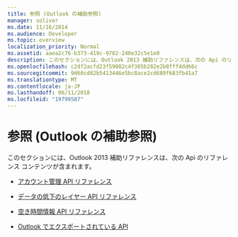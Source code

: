 ```yaml
---
title: 参照 (Outlook の補助参照)
manager: soliver
ms.date: 11/16/2014
ms.audience: Developer
ms.topic: overview
localization_priority: Normal
ms.assetid: aaea2c76-b373-419c-9782-240e32c5e1e0
description: このセクションには、Outlook 2013 補助リファレンスは、次の Api のリファレンス コンテンツが含まれます。
ms.openlocfilehash: c2df2acfd23f59802c4f305b282e2b8fff4dd66c
ms.sourcegitcommit: 9d60cd82b5413446e5bc8ace2cd689f683fb41a7
ms.translationtype: MT
ms.contentlocale: ja-JP
ms.lasthandoff: 06/11/2018
ms.locfileid: "19799587"
---
```

# <a name="reference-outlook-auxiliary-reference"></a>参照 (Outlook の補助参照)

このセクションには、Outlook 2013 補助リファレンスは、次の Api のリファレンス コンテンツが含まれます。

- [アカウント管理 API リファレンス](account-management-api-reference.md)
    
- [データの低下のレイヤー API リファレンス](data-degradation-layer-api-reference.md)
    
- [空き時間情報 API リファレンス](free-busy-api-reference.md)
    
- [Outlook でエクスポートされている API](outlook-exported-apis.md)
    

